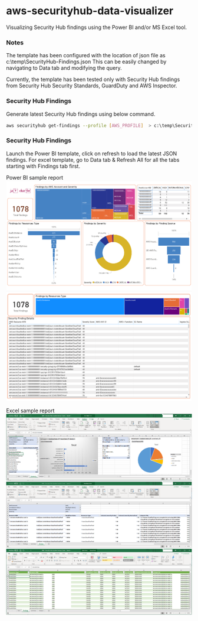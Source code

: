 # aws-securityhub-data-visualizer
Visualizing Security Hub findings using the Power BI and/or MS Excel tool. 

### Notes
The template has been configured with the location of json file as c:\temp\SecurityHub-Findings.json This can be easily changed by navigating to Data tab and modifying the query.

Currently, the template has been tested only with Security Hub findings from Security Hub Security Standards, GuardDuty and AWS Inspector. 

### Security Hub Findings
Generate latest Security Hub findings using below command.

```bash
aws securityhub get-findings --profile [AWS_PROFILE]  > c:\temp\SecurityHub-Findings.json
```


### Security Hub Findings
Launch the Power BI template, click on refresh to load the latest JSON findings. 
For excel template, go to Data tab & Refresh All for all the tabs starting with Findings tab first.

Power BI sample report
![](images/PowerBI-SecurityHub-Visualizer_Page_1.png)
![](images/PowerBI-SecurityHub-Visualizer_Page_2.png)

Excel sample report
![](images/SecurityHub-Summary.PNG)
![](images/SecurityHub-Analyze.PNG)
![](images/SecurityHub-All-Findings.PNG)
